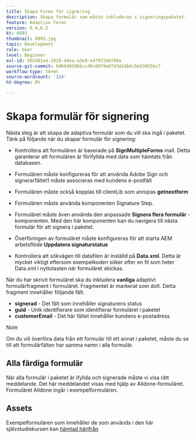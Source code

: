 ```yaml
---
title: Skapa Forms för signering
description: Skapa formulär som måste inkluderas i signeringspaketet.
feature: Adaptive Forms
version: 6.4,6.5
kt: 6893
thumbnail: 6893.jpg
topic: Development
role: User
level: Beginner
exl-id: 565d81a4-2918-44ea-a3e9-ed79f246f08a
source-git-commit: b069d958bbcc40c0079e87d342db6c5e53055bc7
workflow-type: tm+mt
source-wordcount: '324'
ht-degree: 0%

---
```


# Skapa formulär för signering

Nästa steg är att skapa de adaptiva formulär som du vill ska ingå i paketet. Tänk på följande när du skapar formulär för signering:

* Kontrollera att formulären är baserade på **SignMultipleForms** mall. Detta garanterar att formulären är förifyllda med data som hämtats från databasen.

* Formulären måste konfigureras för att använda Adobe Sign och signerarfältet1 måste associeras med kundens e-postfält
* Formulären måste också kopplas till clientLib som anropas **getnextform**
* Formulären måste använda komponenten Signature Step.
* Formuläret måste även använda den anpassade **Signera flera formulär** -komponenten. Med den här komponenten kan du navigera till nästa formulär för att signera i paketet.
* Överföringen av formuläret måste konfigureras för att starta AEM arbetsflöde **Uppdatera signaturstatus**
* Kontrollera att sökvägen till datafilen är inställd på **Data.xml**. Detta är mycket viktigt eftersom exempelkoden söker efter en fil som heter Data.xml i nyttolasten när formuläret skickas.

När du har skrivit formuläret ska du inkludera **vanliga** adaptivt formulärfragment i formuläret. Fragmentet är markerat som dolt. Detta fragment innehåller följande fält.

* **signerad** - Det fält som innehåller signaturens status
* **guid** - Unik identifierare som identifierar formuläret i paketet
* **customerEmail** - Det här fältet innehåller kundens e-postadress



>[!NOTE]
>Om du vill överföra data från ett formulär till ett annat i paketet, måste du se till att formulärfälten har samma namn i alla formulär.

## Alla färdiga formulär

När alla formulär i paketet är ifyllda och signerade måste vi visa rätt meddelande. Det här meddelandet visas med hjälp av Alldone-formuläret. Formuläret Alldone ingår i exempelformulären.

## Assets

Exempelformulären som innehåller de som används i den här självstudiekursen kan [hämtad härifrån](assets/forms-for-signing.zip)
